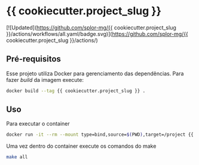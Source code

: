 # {{ cookiecutter.project_slug }}

[![Updated](https://github.com/splor-mg/{{ cookiecutter.project_slug }}/actions/workflows/all.yaml/badge.svg)](https://github.com/splor-mg/{{ cookiecutter.project_slug }}/actions/)

## Pré-requisitos

Esse projeto utiliza Docker para gerenciamento das dependências. Para fazer _build_  da imagem execute:

```bash
docker build --tag {{ cookiecutter.project_slug }} .
```

## Uso

Para executar o container

```bash
docker run -it --rm --mount type=bind,source=$(PWD),target=/project {{ cookiecutter.project_slug }} bash
```

Uma vez dentro do container execute os comandos do make

```bash
make all
```
